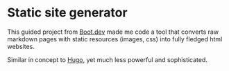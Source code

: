 # Static site generator

This guided project from [Boot.dev](https://www.boot.dev) made me code a tool that converts raw markdown pages with static resources (images, css) into fully fledged html websites. 

Similar in concept to [Hugo](https://gohugo.io/), yet much less powerful and sophisticated. 
